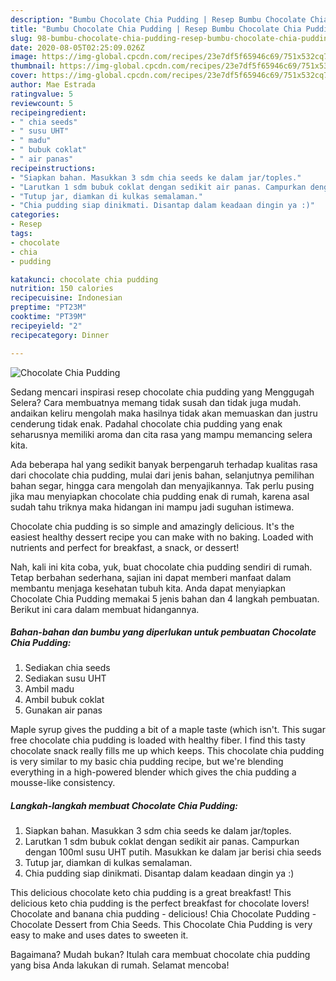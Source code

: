 ```yaml
---
description: "Bumbu Chocolate Chia Pudding | Resep Bumbu Chocolate Chia Pudding Yang Enak Banget"
title: "Bumbu Chocolate Chia Pudding | Resep Bumbu Chocolate Chia Pudding Yang Enak Banget"
slug: 98-bumbu-chocolate-chia-pudding-resep-bumbu-chocolate-chia-pudding-yang-enak-banget
date: 2020-08-05T02:25:09.026Z
image: https://img-global.cpcdn.com/recipes/23e7df5f65946c69/751x532cq70/chocolate-chia-pudding-foto-resep-utama.jpg
thumbnail: https://img-global.cpcdn.com/recipes/23e7df5f65946c69/751x532cq70/chocolate-chia-pudding-foto-resep-utama.jpg
cover: https://img-global.cpcdn.com/recipes/23e7df5f65946c69/751x532cq70/chocolate-chia-pudding-foto-resep-utama.jpg
author: Mae Estrada
ratingvalue: 5
reviewcount: 5
recipeingredient:
- " chia seeds"
- " susu UHT"
- " madu"
- " bubuk coklat"
- " air panas"
recipeinstructions:
- "Siapkan bahan. Masukkan 3 sdm chia seeds ke dalam jar/toples."
- "Larutkan 1 sdm bubuk coklat dengan sedikit air panas. Campurkan dengan 100ml susu UHT putih. Masukkan ke dalam jar berisi chia seeds"
- "Tutup jar, diamkan di kulkas semalaman."
- "Chia pudding siap dinikmati. Disantap dalam keadaan dingin ya :)"
categories:
- Resep
tags:
- chocolate
- chia
- pudding

katakunci: chocolate chia pudding 
nutrition: 150 calories
recipecuisine: Indonesian
preptime: "PT23M"
cooktime: "PT39M"
recipeyield: "2"
recipecategory: Dinner

---
```



![Chocolate Chia Pudding](https://img-global.cpcdn.com/recipes/23e7df5f65946c69/751x532cq70/chocolate-chia-pudding-foto-resep-utama.jpg)

Sedang mencari inspirasi resep chocolate chia pudding yang Menggugah Selera? Cara membuatnya memang tidak susah dan tidak juga mudah. andaikan keliru mengolah maka hasilnya tidak akan memuaskan dan justru cenderung tidak enak. Padahal chocolate chia pudding yang enak seharusnya memiliki aroma dan cita rasa yang mampu memancing selera kita.

Ada beberapa hal yang sedikit banyak berpengaruh terhadap kualitas rasa dari chocolate chia pudding, mulai dari jenis bahan, selanjutnya pemilihan bahan segar, hingga cara mengolah dan menyajikannya. Tak perlu pusing jika mau menyiapkan chocolate chia pudding enak di rumah, karena asal sudah tahu triknya maka hidangan ini mampu jadi suguhan istimewa.

Chocolate chia pudding is so simple and amazingly delicious. It&#39;s the easiest healthy dessert recipe you can make with no baking. Loaded with nutrients and perfect for breakfast, a snack, or dessert!


Nah, kali ini kita coba, yuk, buat chocolate chia pudding sendiri di rumah. Tetap berbahan sederhana, sajian ini dapat memberi manfaat dalam membantu menjaga kesehatan tubuh kita. Anda dapat menyiapkan Chocolate Chia Pudding memakai 5 jenis bahan dan 4 langkah pembuatan. Berikut ini cara dalam membuat hidangannya.

<!--inarticleads1-->

##### Bahan-bahan dan bumbu yang diperlukan untuk pembuatan Chocolate Chia Pudding:

1. Sediakan  chia seeds
1. Sediakan  susu UHT
1. Ambil  madu
1. Ambil  bubuk coklat
1. Gunakan  air panas


Maple syrup gives the pudding a bit of a maple taste (which isn&#39;t. This sugar free chocolate chia pudding is loaded with healthy fiber. I find this tasty chocolate snack really fills me up which keeps. This chocolate chia pudding is very similar to my basic chia pudding recipe, but we&#39;re blending everything in a high-powered blender which gives the chia pudding a mousse-like consistency. 

<!--inarticleads2-->

##### Langkah-langkah membuat Chocolate Chia Pudding:

1. Siapkan bahan. Masukkan 3 sdm chia seeds ke dalam jar/toples.
1. Larutkan 1 sdm bubuk coklat dengan sedikit air panas. Campurkan dengan 100ml susu UHT putih. Masukkan ke dalam jar berisi chia seeds
1. Tutup jar, diamkan di kulkas semalaman.
1. Chia pudding siap dinikmati. Disantap dalam keadaan dingin ya :)


This delicious chocolate keto chia pudding is a great breakfast! This delicious keto chia pudding is the perfect breakfast for chocolate lovers! Chocolate and banana chia pudding - delicious! Chia Chocolate Pudding - Chocolate Dessert from Chia Seeds. This Chocolate Chia Pudding is very easy to make and uses dates to sweeten it. 

Bagaimana? Mudah bukan? Itulah cara membuat chocolate chia pudding yang bisa Anda lakukan di rumah. Selamat mencoba!
